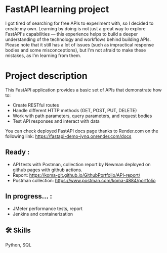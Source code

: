 # FastAPI learning project

I got tired of searching for free APIs to experiment with, so I decided to create my own. Learning by doing is not just a great way to explore FastAPI's capabilities — this experience helps to build a deeper understanding of the technology and workflows behind building APIs. Please note that it still has a lot of issues (such as impractical response bodies and some misconceptions), but I'm not afraid to make these mistakes, as I'm learning from them.

# Project description
This FastAPI application provides a basic set of APIs that demonstrate how to:

- Create RESTful routes
- Handle different HTTP methods (GET, POST, PUT, DELETE)
- Work with path parameters, query parameters, and request bodies
- Test API responses and interact with data

You can check deployed FastAPI docs page thanks to Render.com on the following link:
https://fastapi-demo-iynq.onrender.com/docs

## Ready :

- API tests with Postman, collection report by Newman deployed on github pages with github actions.
- Report: https://koma-git.github.io/GithubPortfolio/API-report/
- Postman collection: https://www.postman.com/koma-4884/portfolio


## In progress... :

- JMeter performance tests, report
- Jenkins and containerization

## 🛠 Skills
Python, SQL

